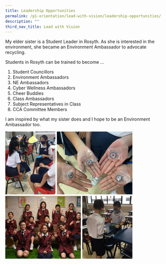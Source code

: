 ```yaml
---
title: Leadership Opportunities
permalink: /p1-orientation/lead-with-vision/leadership-opportunities/
description: ""
third_nav_title: Lead with Vision
---
```

My elder sister is a Student Leader in Rosyth. As she is interested in the environment, she became an Environment Ambassador to advocate recycling.

Students in Rosyth can be trained to become ...
1.  Student Councillors
2.  Environment Ambassadors
3.  NE Ambassadors
4.  Cyber Wellness Ambassadors
5.  Cheer Buddies
6.  Class Ambassadors
7.  Subject Representatives in Class
8.  CCA Committee Members

I am inspired by what my sister does and I hope to be an Environment Ambassador too.

<img src="/images/photo_2022-09-23_13-37-39.jpg" 
    style="width:80%">